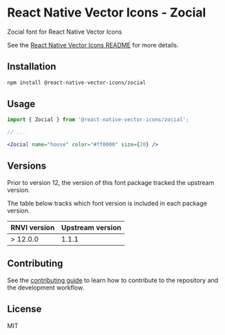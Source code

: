 # React Native Vector Icons - Zocial

Zocial font for React Native Vector Icons

See the [React Native Vector Icons README](../../README.md) for more details.

## Installation

```sh
npm install @react-native-vector-icons/zocial
```

## Usage

```jsx
import { Zocial } from '@react-native-vector-icons/zocial';

// ...

<Zocial name="house" color="#ff0000" size={20} />
```


## Versions

Prior to version 12, the version of this font package tracked the upstream version.

The table below tracks which font version is included in each package version.

| RNVI version | Upstream version |
| ------------ | ---------------- |
| &gt; 12.0.0 | 1.1.1 |

## Contributing

See the [contributing guide](../../CONTRIBUTING.md) to learn how to contribute to the repository and the development workflow.

## License

MIT
